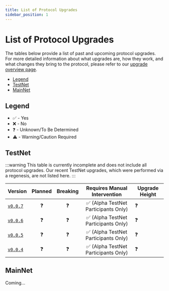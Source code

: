 ```yaml
---
title: List of Protocol Upgrades
sidebar_position: 1
---
```


# List of Protocol Upgrades <!-- omit in toc -->

The tables below provide a list of past and upcoming protocol upgrades. For more detailed information about what upgrades are, how they work, and what changes they bring to the protocol, please refer to our [upgrade overview page](./protocol_upgrades.md).

- [Legend](#legend)
- [TestNet](#testnet)
- [MainNet](#mainnet)

## Legend

- ✅ - Yes
- ❌ - No
- ❓ - Unknown/To Be Determined
- ⚠️ - Warning/Caution Required

## TestNet

:::warning
This table is currently incomplete and does not include all protocol upgrades. Our recent TestNet upgrades, which were performed via a regenesis, are not listed here.
:::

<!-- DEVELOPER: if important information about the release is changing (e.g. upgrade hight is changed) - make sure to update the information in GitHub relase as well. -->

| Version                                                                  | Planned | Breaking |    Requires Manual Intervention     | Upgrade Height |
| ------------------------------------------------------------------------ | :-----: | :------: | :---------------------------------: | -------------- |
| [`v0.0.7`](https://github.com/pokt-network/poktroll/releases/tag/v0.0.7) |    ❓    |    ❓     | ✅ (Alpha TestNet Participants Only) | ❓              |
| [`v0.0.6`](https://github.com/pokt-network/poktroll/releases/tag/v0.0.6) |    ❓    |    ❓     | ✅ (Alpha TestNet Participants Only) | ❓              |
| [`v0.0.5`](https://github.com/pokt-network/poktroll/releases/tag/v0.0.5) |    ❓    |    ❓     | ✅ (Alpha TestNet Participants Only) | ❓              |
| [`v0.0.4`](https://github.com/pokt-network/poktroll/releases/tag/v0.0.4) |    ❓    |    ❓     | ✅ (Alpha TestNet Participants Only) | ❓              |

## MainNet

Coming...
